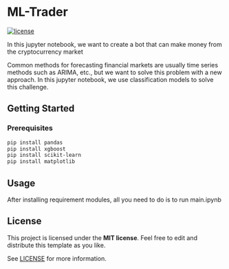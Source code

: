 # ML-Trader


[![license](https://img.shields.io/github/license/seyedmahdiamin1998/ML-Trader.svg?style=flat-square)](LICENSE)

In this jupyter notebook, we want to create a bot that can make money from the cryptocurrency market

Common methods for forecasting financial markets are usually time series methods such as ARIMA, etc., but we want to solve this problem with a new approach. In this jupyter notebook, we use classification models to solve this challenge.

## Getting Started

### Prerequisites
```sh
pip install pandas
pip install xgboost
pip install scikit-learn
pip install matplotlib
```

## Usage

After installing requirement modules, all you need to do is to run main.ipynb

## License

This project is licensed under the **MIT license**. Feel free to edit and distribute this template as you like.

See [LICENSE](LICENSE) for more information.

